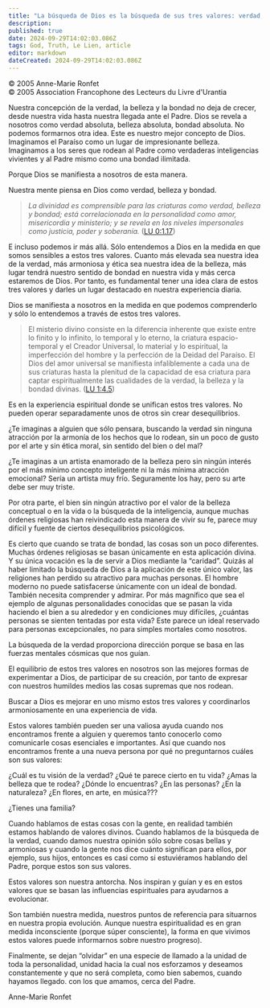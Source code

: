 ```yaml
---
title: "La búsqueda de Dios es la búsqueda de sus tres valores: verdad, belleza y bondad."
description: 
published: true
date: 2024-09-29T14:02:03.086Z
tags: God, Truth, Le Lien, article
editor: markdown
dateCreated: 2024-09-29T14:02:03.086Z
---
```


<p class="v-card tema v-sheet--gris claro aclarar-3 px-2">© 2005 Anne-Marie Ronfet<br>© 2005 Association Francophone des Lecteurs du Livre d'Urantia</p>


Nuestra concepción de la verdad, la belleza y la bondad no deja de crecer, desde nuestra vida hasta nuestra llegada ante el Padre. Dios se revela a nosotros como verdad absoluta, belleza absoluta, bondad absoluta. No podemos formarnos otra idea. Este es nuestro mejor concepto de Dios. Imaginamos el Paraíso como un lugar de impresionante belleza. Imaginamos a los seres que rodean al Padre como verdaderas inteligencias vivientes y al Padre mismo como una bondad ilimitada.

Porque Dios se manifiesta a nosotros de esta manera.

Nuestra mente piensa en Dios como verdad, belleza y bondad.

> _La divinidad es comprensible para las criaturas como verdad, belleza y bondad; está correlacionada en la personalidad como amor, misericordia y ministerio; y se revela en los niveles impersonales como justicia, poder y soberanía._ ([LU 0:1.17](/es/The_Urantia_Book/0#p1_17))

E incluso podemos ir más allá. Sólo entendemos a Dios en la medida en que somos sensibles a estos tres valores. Cuanto más elevada sea nuestra idea de la verdad, más armoniosa y ética sea nuestra idea de la belleza, más lugar tendrá nuestro sentido de bondad en nuestra vida y más cerca estaremos de Dios. Por tanto, es fundamental tener una idea clara de estos tres valores y darles un lugar destacado en nuestra experiencia diaria.

Dios se manifiesta a nosotros en la medida en que podemos comprenderlo y sólo lo entendemos a través de estos tres valores.

> El misterio divino consiste en la diferencia inherente que existe entre lo finito y lo infinito, lo temporal y lo eterno, la criatura espacio-temporal y el Creador Universal, lo material y lo espiritual, la imperfección del hombre y la perfección de la Deidad del Paraíso. El Dios del amor universal se manifiesta infaliblemente a cada una de sus criaturas hasta la plenitud de la capacidad de esa criatura para captar espiritualmente las cualidades de la verdad, la belleza y la bondad divinas. ([LU 1:4.5](/es/The_Urantia_Book/1#p4_5))

Es en la experiencia espiritual donde se unifican estos tres valores. No pueden operar separadamente unos de otros sin crear desequilibrios.

¿Te imaginas a alguien que sólo pensara, buscando la verdad sin ninguna atracción por la armonía de los hechos que lo rodean, sin un poco de gusto por el arte y sin ética moral, sin sentido del bien o del mal?

¿Te imaginas a un artista enamorado de la belleza pero sin ningún interés por el más mínimo concepto inteligente ni la más mínima atracción emocional? Sería un artista muy frío. Seguramente los hay, pero su arte debe ser muy triste.

Por otra parte, el bien sin ningún atractivo por el valor de la belleza conceptual o en la vida o la búsqueda de la inteligencia, aunque muchas órdenes religiosas han reivindicado esta manera de vivir su fe, parece muy difícil y fuente de ciertos desequilibrios psicológicos.

Es cierto que cuando se trata de bondad, las cosas son un poco diferentes. Muchas órdenes religiosas se basan únicamente en esta aplicación divina. Y su única vocación es la de servir a Dios mediante la “caridad”. Quizás al haber limitado la búsqueda de Dios a la aplicación de este único valor, las religiones han perdido su atractivo para muchas personas. El hombre moderno no puede satisfacerse únicamente con un ideal de bondad. También necesita comprender y admirar. Por más magnífico que sea el ejemplo de algunas personalidades conocidas que se pasan la vida haciendo el bien a su alrededor y en condiciones muy difíciles, ¿cuántas personas se sienten tentadas por esta vida? Este parece un ideal reservado para personas excepcionales, no para simples mortales como nosotros.

La búsqueda de la verdad proporciona dirección porque se basa en las fuerzas mentales cósmicas que nos guían.

El equilibrio de estos tres valores en nosotros son las mejores formas de experimentar a Dios, de participar de su creación, por tanto de expresar con nuestros humildes medios las cosas supremas que nos rodean.

Buscar a Dios es mejorar en uno mismo estos tres valores y coordinarlos armoniosamente en una experiencia de vida.

Estos valores también pueden ser una valiosa ayuda cuando nos encontramos frente a alguien y queremos tanto conocerlo como comunicarle cosas esenciales e importantes. Así que cuando nos encontramos frente a una nueva persona por qué no preguntarnos cuáles son sus valores:

¿Cuál es tu visión de la verdad? ¿Qué te parece cierto en tu vida? ¿Amas la belleza que te rodea? ¿Dónde lo encuentras? ¿En las personas? ¿En la naturaleza? ¿En flores, en arte, en música???

¿Tienes una familia?

Cuando hablamos de estas cosas con la gente, en realidad también estamos hablando de valores divinos. Cuando hablamos de la búsqueda de la verdad, cuando damos nuestra opinión sólo sobre cosas bellas y armoniosas y cuando la gente nos dice cuánto significan para ellos, por ejemplo, sus hijos, entonces es casi como si estuviéramos hablando del Padre, porque estos son sus valores.

Estos valores son nuestra antorcha. Nos inspiran y guían y es en estos valores que se basan las influencias espirituales para ayudarnos a evolucionar.

Son también nuestra medida, nuestros puntos de referencia para situarnos en nuestra propia evolución. Aunque nuestra espiritualidad es en gran medida inconsciente (porque súper consciente), la forma en que vivimos estos valores puede informarnos sobre nuestro progreso).

Finalmente, se dejan “olvidar” en una especie de llamado a la unidad de toda la personalidad, unidad hacia la cual nos esforzamos y deseamos constantemente y que no será completa, como bien sabemos, cuando hayamos llegado. con los que amamos, cerca del Padre.

Anne-Marie Ronfet

